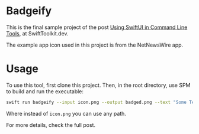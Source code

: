 # Badgeify

This is the final sample project of the post [Using SwiftUI in Command Line Tools](https://SwiftToolkit.dev/swiftui-meets-command-line), at SwiftToolkit.dev.

The example app icon used in this project is from the NetNewsWire app.

# Usage

To use this tool, first clone this project. Then, in the root directory, use SPM to build and run the executable:

```sh
swift run badgeify --input icon.png --output badged.png --text "Some Text"
```

Where instead of `icon.png` you can use any path.

For more details, check the full post.
